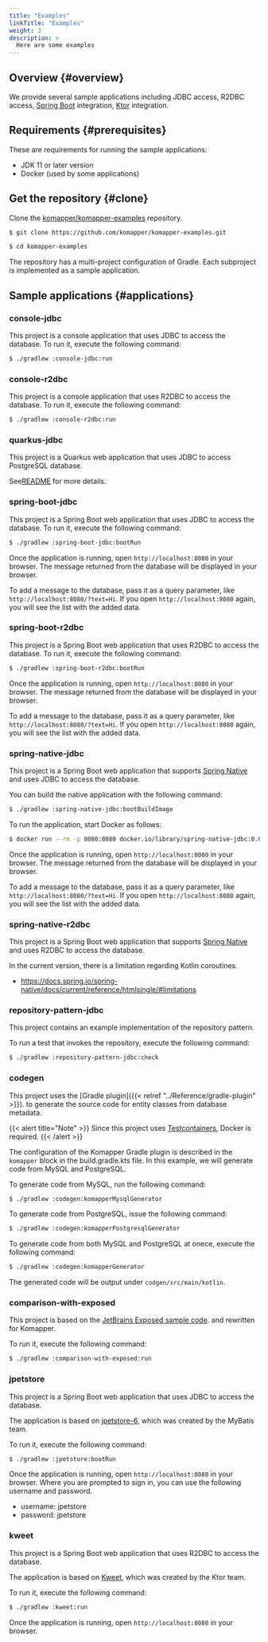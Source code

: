 ```yaml
---
title: "Examples"
linkTitle: "Examples"
weight: 3
description: >
  Here are some examples
---
```


## Overview {#overview}

We provide several sample applications including JDBC access, R2DBC access, 
[Spring Boot](https://spring.io/projects/spring-boot) integration, 
[Ktor](https://spring.io/projects/spring-boot) integration.

## Requirements {#prerequisites}

These are requirements for running the sample applications:

- JDK 11 or later version
- Docker (used by some applications)

## Get the repository {#clone}

Clone the [komapper/komapper-examples](https://github.com/komapper/komapper-examples) repository.

```sh
$ git clone https://github.com/komapper/komapper-examples.git
```

```sh
$ cd komapper-examples
```

The repository has a multi-project configuration of Gradle.
Each subproject is implemented as a sample application.

## Sample applications {#applications}

### console-jdbc

This project is a console application that uses JDBC to access the database.
To run it, execute the following command:

```sh
$ ./gradlew :console-jdbc:run
```

### console-r2dbc

This project is a console application that uses R2DBC to access the database.
To run it, execute the following command:

```sh
$ ./gradlew :console-r2dbc:run
```

### quarkus-jdbc

This project is a Quarkus web application that uses JDBC to access PostgreSQL database.

See[README](https://github.com/komapper/komapper-examples/blob/main/quarkus-jdbc/README.md) for more details.

### spring-boot-jdbc

This project is a Spring Boot web application that uses JDBC to access the database.
To run it, execute the following command:

```sh
$ ./gradlew :spring-boot-jdbc:bootRun
````

Once the application is running, open `http://localhost:8080` in your browser.
The message returned from the database will be displayed in your browser.

To add a message to the database, pass it as a query parameter, like `http://localhost:8080/?text=Hi`.
If you open `http://localhost:8080` again, you will see the list with the added data.

### spring-boot-r2dbc

This project is a Spring Boot web application that uses R2DBC to access the database.
To run it, execute the following command:

```sh
$ ./gradlew :spring-boot-r2dbc:bootRun
````

Once the application is running, open `http://localhost:8080` in your browser.
The message returned from the database will be displayed in your browser.

To add a message to the database, pass it as a query parameter, like `http://localhost:8080/?text=Hi`.
If you open `http://localhost:8080` again, you will see the list with the added data.

### spring-native-jdbc

This project is a Spring Boot web application that supports 
[Spring Native](https://docs.spring.io/spring-native/docs/current/reference/htmlsingle/)
and uses JDBC to access the database.

You can build the native application with the following command:

```sh
$ ./gradlew :spring-native-jdbc:bootBuildImage
````

To run the application, start Docker as follows:

```sh
$ docker run --rm -p 8080:8080 docker.io/library/spring-native-jdbc:0.0.1
````

Once the application is running, open `http://localhost:8080` in your browser.
The message returned from the database will be displayed in your browser.

To add a message to the database, pass it as a query parameter, like `http://localhost:8080/?text=Hi`.
If you open `http://localhost:8080` again, you will see the list with the added data.

### spring-native-r2dbc

This project is a Spring Boot web application that supports
[Spring Native](https://docs.spring.io/spring-native/docs/current/reference/htmlsingle/)
and uses R2DBC to access the database.

In the current version, there is a limitation regarding Kotlin coroutines.

- https://docs.spring.io/spring-native/docs/current/reference/htmlsingle/#limitations

### repository-pattern-jdbc

This project contains an example implementation of the repository pattern.

To run a test that invokes the repository, execute the following command:

```sh
$ ./gradlew :repository-pattern-jdbc:check
```

### codegen

This project uses the [Gradle plugin]({{< relref "../Reference/gradle-plugin" >}}).
to generate the source code for entity classes from database metadata.

{{< alert title="Note" >}}
Since this project uses [Testcontainers](https://www.testcontainers.org/),
Docker is required.
{{< /alert >}}

The configuration of the Komapper Gradle plugin is described in the `komapper` block in the build.gradle.kts file.
In this example, we will generate code from MySQL and PostgreSQL.

To generate code from MySQL, run the following command:

```sh
$ ./gradlew :codegen:komapperMysqlGenerator
```

To generate code from PostgreSQL, issue the following command:

```sh
$ ./gradlew :codegen:komapperPostgresqlGenerator
```

To generate code from both MySQL and PostgreSQL at onece, execute the following command:

```sh
$ ./gradlew :codegen:komapperGenerator
```

The generated code will be output under `codgen/src/main/kotlin`.

### comparison-with-exposed

This project is based on the [JetBrains Exposed sample code](https://github.com/JetBrains/Exposed#sql-dsl).
and rewritten for Komapper.

To run it, execute the following command:

```sh
$ ./gradlew :comparison-with-exposed:run
```

### jpetstore

This project is a Spring Boot web application that uses JDBC to access the database.

The application is based on [jpetstore-6](https://github.com/mybatis/jpetstore-6),
which was created by the MyBatis team.

To run it, execute the following command:

```sh
$ ./gradlew :jpetstore:bootRun
````

Once the application is running, open `http://localhost:8080` in your browser.
Where you are prompted to sign in, you can use the following username and password.

- username: jpetstore
- password: jpetstore

### kweet

This project is a Spring Boot web application that uses R2DBC to access the database.

The application is based on [Kweet](https://github.com/ktorio/ktor-samples/tree/main/kweet),
which was created by the Ktor team.

To run it, execute the following command:

```sh
$ ./gradlew :kweet:run
````

Once the application is running, open `http://localhost:8080` in your browser.
